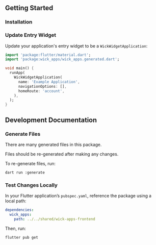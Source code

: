 ## Getting Started

### Installation

### Update Entry Widget

Update your application's entry widget to be a `WickWidgetApplication`:

```dart
import 'package:flutter/material.dart';
import 'package:wick_apps/wick_apps.generated.dart';

void main() {
  runApp(
    WickWidgetApplication(
      name: 'Example Application',
      navigationOptions: [],
      homeRoute: 'account',
    ),
  );
}
```

## Development Documentation

### Generate Files

There are many generated files in this package.

Files should be re-generated after making any changes.

To re-generate files, run:

```bash
dart run :generate
```

### Test Changes Locally

In your Flutter application’s `pubspec.yaml`, reference the package using a local path:

```yaml
dependencies:
  wick_apps:
    path: ../../shared/wick-apps-frontend
```

Then, run:

```bash
flutter pub get
```
